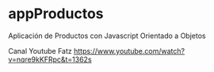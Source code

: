 # appProductos
Aplicación de Productos con Javascript Orientado a Objetos

Canal Youtube Fatz
https://www.youtube.com/watch?v=nqre9kKFRpc&t=1362s
